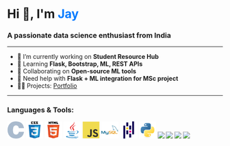 # Hi 👋, I'm <span style="color:#007bff;">Jay </span>  
### A passionate data science enthusiast from India  

---

- 🔭 I’m currently working on **Student Resource Hub**  
- 🌱 Learning **Flask, Bootstrap, ML, REST APIs**  
- 👯 Collaborating on **Open-source ML tools**  
- 🤝 Need help with **Flask + ML integration for MSc project**  
- 👨‍💻 Projects: [Portfolio](https://jay-prakash-bhu.github.io/portfolio-web/)  

---

### Languages & Tools:

<a href="https://www.cprogramming.com/"><img src="https://raw.githubusercontent.com/devicons/devicon/master/icons/c/c-original.svg" width="40"></a>
<a href="https://www.w3schools.com/css/"><img src="https://raw.githubusercontent.com/devicons/devicon/master/icons/css3/css3-original-wordmark.svg" width="40"></a>
<a href="https://www.w3.org/html/"><img src="https://raw.githubusercontent.com/devicons/devicon/master/icons/html5/html5-original-wordmark.svg" width="40"></a>
<a href="https://www.java.com"><img src="https://raw.githubusercontent.com/devicons/devicon/master/icons/java/java-original.svg" width="40"></a>
<a href="https://developer.mozilla.org/en-US/docs/Web/JavaScript"><img src="https://raw.githubusercontent.com/devicons/devicon/master/icons/javascript/javascript-original.svg" width="40"></a>
<a href="https://www.mysql.com/"><img src="https://raw.githubusercontent.com/devicons/devicon/master/icons/mysql/mysql-original-wordmark.svg" width="40"></a>
<a href="https://pandas.pydata.org/"><img src="https://raw.githubusercontent.com/devicons/devicon/master/icons/pandas/pandas-original.svg" width="40"></a>
<a href="https://www.python.org"><img src="https://raw.githubusercontent.com/devicons/devicon/master/icons/python/python-original.svg" width="40"></a>
<a href="https://pytorch.org/"><img src="https://www.vectorlogo.zone/logos/pytorch/pytorch-icon.svg" width="40"></a>
<a href="https://seaborn.pydata.org/"><img src="https://seaborn.pydata.org/_images/logo-mark-lightbg.svg" width="40"></a>
<a href="https://www.tensorflow.org"><img src="https://www.vectorlogo.zone/logos/tensorflow/tensorflow-icon.svg" width="40"></a>
<a href="https://unity.com/"><img src="https://www.vectorlogo.zone/logos/unity3d/unity3d-icon.svg" width="40"></a>
